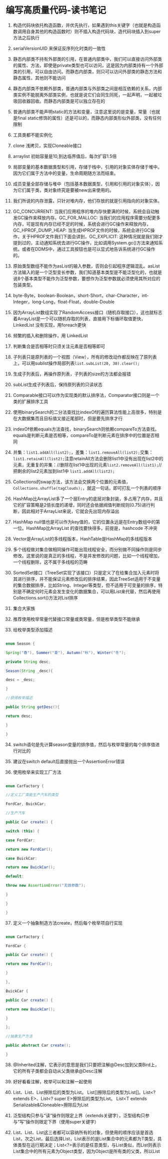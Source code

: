 # 编写高质量代码-读书笔记

1. 构造代码块依托构造函数，并优先执行，如果遇到this关键字（也就是构造函数调用自身其他的构造函数时）则不插入构造代码块，造代码块插入到super方法之后执行

2. serialVersionUID 来保证反序列化时类的一致性

3. 静态内部类不持有外部类的引用，在普通内部类中，我们可以直接访问外部类的属性、方法，即使是private类型也可以访问，这是因为内部类持有一个外部类的引用，可以自由访问。而静态内部类，则只可以访问外部类的静态方法和静态属性，其他则不能访问

4. 静态内部类不依赖外部类，普通内部类与外部类之间是相互依赖的关系，内部类实例不能脱离外部类实例，也就是说它们会同生同死，一起声明，一起被垃圾回收器回收。而静态内部类是可以独立存在的

5. 普通内部类不能声明static的方法和变量，注意这里说的是变量，常量（也就是final static修饰的属性）还是可以的，而静态内部类形似外部类，没有任何限制

6. 工具类都不能实例化

7. clone 浅拷贝，实现Cloneable接口

8. arraylist 初始容量是10,到达临界值后，每次扩容1.5倍

9. 局部变量的基本数据类型和引用，存储于栈中，引用的对象实体存储于堆中。因为它们属于方法中的变量，生命周期随方法而结束。

10. 成员变量全部存储与堆中（包括基本数据类型，引用和引用的对象实体），因为它们属于类，类对象终究是要被new出来使用的。

11. 我们所说的内存泄露，只针对堆内存，他们存放的就是引用指向的对象实体。

12. GC_CONCURRENT: 当我们应用程序的堆内存快要满的时候，系统会自动触发GC操作来释放内存。GC_FOR_MALLOC: 当我们的应用程序需要分配更多内存，可是现有内存已经不足的时候，系统会进行GC操作来释放内存，GC_HPROF_DUMP_HEAP: 当生成HPROF文件的时候，系统会进行GC操作，关于HPROF文件我们下面会讲到，GC_EXPLICIT: 这种情况就是我们刚才提到过的，主动通知系统去进行GC操作，比如调用System.gc()方法来通知系统。或者在DDMS中，通过工具按钮也是可以显式地告诉系统进行GC操作的。

13. 原始类型数组不能作为asList的输入参数，否则会引起程序逻辑混乱。asList方法输入的是一个泛型变长参数，我们知道基本类型是不能泛型化的，也就是说8个基本类型不能作为泛型参数，要想作为泛型参数就必须使用其所对应的包装类型。

14. byte-Byte，boolean-Boolean，short-Short，char-Character，int-Integer，long-Long，float-Float，double-Double

15. 因为ArrayList数组实现了RandomAccess接口（随机存取接口），这也就标志着ArrayList是一个可以随机存取的列表，直接用下标循环取值更快，LinkedList 没有实现，用foreach更快

16. 频繁的插入和删除操作，用 LinkedList

17. 判断集合是否相等时只须关注元素是否相等即可

18. 子列表只是原列表的一个视图（View），所有的修改动作都反映在了原列表上，可以用sublist操作局部列表`list.subList(20, 30).clear();`

19. 生成子列表后，再操作原列表，子列表的size的方法都会报错

20. subList生成子列表后，保持原列表的只读状态

21. Comparable接口可以作为实现类的默认排序法，Comparator接口则是一个类的扩展排序工具

22. 使用binarySearch的二分法查找比indexOf的遍历算法性能上高很多，特别是在大数据集而且目标值又接近尾部时，但是要先排序才行

23. indexOf依赖equals方法查找，binarySearch则依赖compareTo方法查找。 equals是判断元素是否相等，compareTo是判断元素在排序中的位置是否相同

24. 并集：`list1.addAll(list2);`，差集：`list1.removeAll(list2);`交集：`list1.retainAll(list2);`注意retainAll方法会删除list1中没有出现在list2中的元素，无重复的并集：//删除在list1中出现的元素`list2.removeAll(list1);`//把剩余的list2元素加到list1中 `list1.addAll(list2);`

25. Collections的swap方法，该方法会交换两个位置的元素值，`Collections.shuffle(tagClouds);`，就这一句话，即可打乱一个列表的顺序

26. HashMap比ArrayList多了一个层Entry的底层对象封装，多占用了内存，并且它的扩容策略是2倍长度的递增，同时还会依据阀值判断规则(0.75)进行判断，因此相对于ArrayList来说，它就会先出现内存溢出

27. HashMap null值也是可以作为key值的，它的位置永远是在Entry数组中的第一位。HashMap比ArrayList 的查找要快得多，前提是，hashcode 不冲突

28. Vector是ArrayList的多线程版本，HashTable是HashMap的多线程版本

29. 多个线程做对集合做相同操作可能出现线程安全，而分别做不同操作则是同步修改。这里说的是真正的多线程，不是并发修改的问题，比如一个线程增加，一个线程删除，这不属于多线程的范畴

30. SortedSet接口（TreeSet实现了该接口）只是定义了在给集合加入元素时将其进行排序，并不能保证元素修改后的排序结果，因此TreeSet适用于不变量的集合数据排序，比如String、Integer等类型，但不适用于可变量的排序，特别是不确定何时元素会发生变化的数据集合，可以用List来代替，然后再使用Collections.sort()方法对List排序

31. 集合大家族

32. 推荐使用枚举常量代替接口常量或类常量，但是枚举类型不能继承

33. 给枚举类型添加描述

``` java

enum Season {

Spring("春"), Summer("夏"), Autumn("秋"), Winter("冬");

private String desc;

Season(String _desc){

desc = _desc;

}

//获得枚举描述

public String getDesc(){

return desc;

}

}

```

34. switch语句是先计算season变量的排序值，然后与枚举常量的每个排序值进行对比的

35. 建议在switch default后直接抛出一个AssertionError错误

36. 使用枚举来实现工厂方法

``` java

enum CarFactory {

//定义工厂类能生产汽车的类型

FordCar, BuickCar;

//生产汽车

public Car create() {

switch (this) {

case FordCar:

return new FordCar();

case BuickCar:

return new BuickCar();

default:

throw new AssertionError("无效参数");

}

}

}

```

37. 定义一个抽象制造方法create，然后每个枚举项自行实现

``` java

enum CarFactory {

FordCar {

public Car create() {

return new FordCar();

}

},

BuickCar {

public Car create() {

return new BuickCar();

}

};

//抽象生产方法

public abstract Car create();

}

```

38. @Inherited注解，它表示的意思是我们只要把注解@Desc加到父类Bird上，它的所有子类都会自动从父类继承@Desc注解

39. 好好看看注解，枚举可以和注解一起使用

40. List<String>、List<Integer>、List<T>擦除后的类型为List。 List<String>[]擦除后的类型为List[]。List<? extends E>、List<? super E>擦除后的类型为List<E>。 List<T extends Serializable&Cloneable>擦除后为List<Serializable>

41. 泛型结构只参与“读”操作则限定上界（extends关键字），泛型结构只参与“写”操作则限定下界（使用super关键字）

42. List<T>、List<?>、List<Object>这三者都可以容纳所有的对象，但使用的顺序应该是首选List<T>，次之List<?>，最后选择List<Object>，List<T>表示的是List集合中的元素都为T类型，具体类型在运行期决定；List<?>表示的是任意类型，与List<T>类似，而List<Object>则表示List集合中的所有元素为Object类型，因为Object是所有类的父类，所以List<Object>也可以容纳所有的类类型，从这一字面意义上分析，List<T>更符合习惯：编码者知道它是某一个类型，只是在运行期才确定而已List<T>可以进行读写操作

43. List<T>可以进行诸如add、remove等操作，因为它的类型是固定的T类型，在编码期不需要进行任何的转型操作。List<?>是只读类型的，不能进行增加、修改操作，因为编译器不知道List中容纳的是什么类型的元素，也就无法校验类型是否安全了，而且List<?>读取出的元素都是Object类型的，需要主动转型，所以它经常用于泛型方法的返回值。注意，List<?>虽然无法增加、修改元素，但是却可以删除元素，比如执行remove、clear等方法，那是因为它的删除动作与泛型类型无关。

44. 泛型支持使用“&”符号设定多重边界

45. 因为getMethod方法获得的是所有public访问级别的方法，包括从父类继承的方法，而getDeclaredMethod获得是自身类的所有方法，包括公用（public）方法、私有（private）方法等，而且不受限于访问权限

46. Accessible属性只是用来判断是否需要进行安全检查的，如果不需要则直接执行，这就可以大幅度地提升系统性能（当然了，由于取消了安全检查，也可以运行private方法、访问private私有属性了）。经过测试，在大量的反射情况下，设置Accessible为true可以提升性能20倍以上

47. forName只是把一个类加载到内存中，并不保证由此产生一个实例对象，也不会执行任何方法，之所以会初始化static代码，那是由类加载机制所决定的，而不是forName方法决定的。也就是说，如果没有static属性或static代码块，forName就只是加载类，没有任何的执行行为

48. 动态创建数组`String[] strs = (String[])Array.newInstance(String.class, 8);`因为数组比较特殊，要想动态创建和访问数组，基本的反射是无法实现的，“上帝对你关闭一扇门，同时会为你打开另外一扇窗"，于是Java就专门定义了一个Array数组反射工具类来实现动态探知数组的功能

49. 代理模式

50. 一旦变量被transient修饰，变量将不再是对象持久化的一部分，该变量内容在序列化后无法获得访问，transient关键字只能修饰变量，而不能修饰方法和类。注意，本地变量是不能被transient关键字修饰的。变量如果是用户自定义类变量，则该类需要实现Serializable接口，被transient关键字修饰的变量不再能被序列化，一个静态变量不管是否被transient修饰，均不能被序列化，第三点确实没错（一个静态变量不管是否被transient修饰，均不能被序列化），反序列化后类中static型变量username的值为当前JVM中对应static变量的值，这个值是JVM中的不是反序列化得出的

51. HashMap有两个参数影响其性能：初始容量和加载因子。默认初始容量是16，加载因子是0.75。容量是哈希表中桶(Entry数组)的数量，初始容量只是哈希表在创建时的容量。加载因子是哈希表在其容量自动增加之前可以达到多满的一种尺度。当哈希表中的条目数超出了加载因子与当前容量的乘积时，通过调用 rehash 方法将容量翻倍

52. capacity <<= 1; 位运算符，直接对2进制进行处理，这个等式相当于*2

``` java

static int indexFor(int h, int length) {

return h & (length-1);

}

```

又是位运算，高帅富啊！这里h是通过K的hashCode最终计算出来的哈希值，并不是hashCode本身，而是在hashCode之上又经过一层运算的hash值，length是目前容量。这块的处理很有玄机，与容量一定为2的幂环环相扣，当容量一定是2^n时，h & (length - 1) == h % length，它俩是等价不等效的，位运算效率非常高，实际开发中，很多的数值运算以及逻辑判断都可以转换成位运算，但是位运算通常是难以理解的，因为其本身就是给电脑运算的，运算的是二进制，而不是给人类运算的，人类运算的是十进制，这也是位运算在普遍的开发者中间不太流行的原因(门槛太高)。这个等式实际上可以推理出来，2^n转换成二进制就是1+n个0，减1之后就是0+n个1，如16 -> 10000，15 -> 01111，那根据&位运算的规则，都为1(真)时，才为1，那0≤运算后的结果≤15，假设h <= 15，那么运算后的结果就是h本身，h >15，运算后的结果就是最后三位二进制做&运算后的值，最终，就是%运算后的余数，我想，这就是容量必须为2的幂的原因。